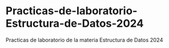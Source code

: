 # Practicas-de-laboratorio-Estructura-de-Datos-2024
Practicas de laboratorio de la materia Estructura de Datos 2024
